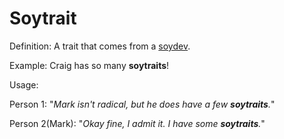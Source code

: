# Soytrait

Definition: A trait that comes from a <a href="https://daarkdev.github.io/thesimpledictionary-words/soydev.html">soydev</a>.

Example: Craig has so many __soytraits__!

Usage:

Person 1: "*Mark isn't radical, but he does have a few __soytraits__.*"

Person 2(Mark): "*Okay fine, I admit it. I have some __soytraits__.*"
